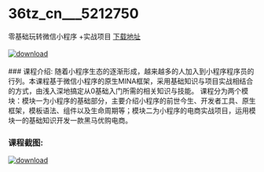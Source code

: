# 36tz_cn___5212750
零基础玩转微信小程序 +实战项目
[下载地址](http://www.36tz.cn/article/5212750 "下载地址")
<br/></br>[![download](http://36tz.cn/muke_img/2020_05_2-17-300x183.png "下载地址")](http://www.36tz.cn/article/5212750 "下载地址")
<br/></br>### 课程介绍:
随着小程序生态的逐渐形成，越来越多的人加入到小程序程序员的行列。本课程基于微信小程序的原生MINA框架，采用基础知识与项目实战相结合的方式，由浅入深地搞定从0基础入门所需的相关知识与技能。
课程分为两个模块：模块一为小程序的基础部分，主要介绍小程序的前世今生、开发者工具、原生框架，模板语法、组件以及生命周期等；模块二为小程序的电商实战项目，运用模块一的基础知识开发一款黑马优购电商。

### 课程截图:
[![download](http://36tz.cn/muke_img/2020_05_1-17.png "下载地址")](http://www.36tz.cn/article/5212750 "下载地址")
